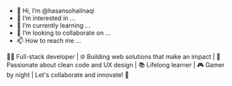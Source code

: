 - 👋 Hi, I’m @hasansohailnaqi
- 👀 I’m interested in ...
- 🌱 I’m currently learning ...
- 💞️ I’m looking to collaborate on ...
- 📫 How to reach me ...

<!---
hasansohailnaqi/hasansohailnaqi is a ✨ special ✨ repository because its `README.md` (this file) appears on your GitHub profile.
You can click the Preview link to take a look at your changes.
--->
👨‍💻 Full-stack developer | 🌐 Building web solutions that make an impact | 🚀 Passionate about clean code and UX design | 📚 Lifelong learner | 🎮 Gamer by night | Let's collaborate and innovate! 🤝

